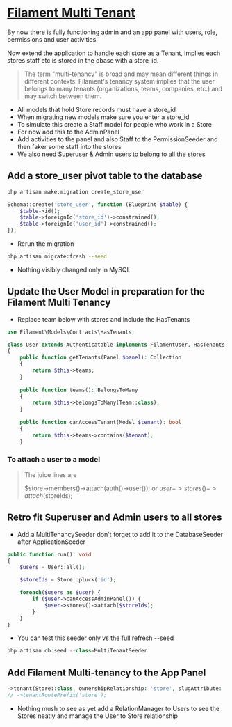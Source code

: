 # [Filament Multi Tenant](https://filamentphp.com/docs/3.x/panels/tenancy)

By now there is fully functioning admin and an app panel with users, role, permissions and user activities.

Now extend the application to handle each store as a Tenant, implies each stores staff etc is stored in the dbase with a store_id.

> The term "multi-tenancy" is broad and may mean different things in different contexts. Filament's tenancy system implies that the user belongs to many tenants (organizations, teams, companies, etc.) and may switch between them.

- All models that hold Store records must have a store_id
- When migrating new models make sure you enter a store_id
- To simulate this create a Staff model for people who work in a Store
- For now add this to the AdminPanel
- Add activities to the panel and also Staff to the PermissionSeeder and then faker some staff into the stores
- We also need Superuser & Admin users to belong to all the stores

## Add a store_user pivot table to the database

````bash
php artisan make:migration create_store_user
````

````php
Schema::create('store_user', function (Blueprint $table) {
    $table->id();
    $table->foreignId('store_id')->constrained();
    $table->foreignId('user_id')->constrained();
});
````
- Rerun the migration

````bash
php artisan migrate:fresh --seed
````

- Nothing visibly changed  only in MySQL

## Update the User Model in preparation for the Filament Multi Tenancy

- Replace team below with stores and include the HasTenants

````php
use Filament\Models\Contracts\HasTenants;

class User extends Authenticatable implements FilamentUser, HasTenants
{
    public function getTenants(Panel $panel): Collection
    {
        return $this->teams;
    }
    
    public function teams(): BelongsToMany
    {
        return $this->belongsToMany(Team::class);
    }
    
    public function canAccessTenant(Model $tenant): bool
    {
        return $this->teams->contains($tenant);
    }
````

### To attach a user to a model 
> 
> The juice lines are 
> 
> $store->members()->attach(auth()->user());
> or
> $user->stores()->attach($storeIds);

## Retro fit Superuser and Admin users to all stores

- Add a MultiTenancySeeder don't forget to add it to the DatabaseSeeder after ApplicationSeeder

````php
public function run(): void
{
    $users = User::all();

    $storeIds = Store::pluck('id');

    foreach($users as $user) {
        if ($user->canAccessAdminPanel()) {
            $user->stores()->attach($storeIds);
        }
    }
}
````

- You can test this seeder only vs the full refresh --seed

````php
php artisan db:seed --class=MultiTenantSeeder
````

## Add Filament Multi-tenancy to the App Panel

````php
->tenant(Store::class, ownershipRelationship: 'store', slugAttribute: 'slug');
// ->tenantRoutePrefix('store');
````

- Nothing mush to see as yet add a RelationManager to Users to see the Stores neatly and manage the User to Store relationship


